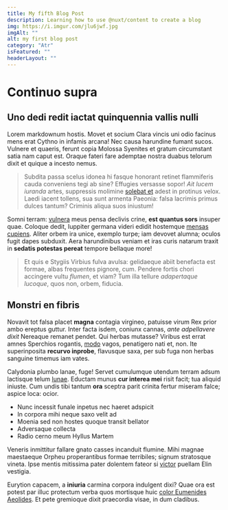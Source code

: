 ```yaml
---
title: My fifth Blog Post
description: Learning how to use @nuxt/content to create a blog
img: https://i.imgur.com/jlu6jwf.jpg
imgAlt: ""
alt: my first blog post
category: "Atr"
isFeatured: ""
headerLayout: ""
---
```


# Continuo supra

## Uno dedi redit iactat quinquennia vallis nulli

Lorem markdownum hostis. Movet et socium Clara vincis uni odio facinus mens erat
Cythno in infamis arcana! Nec causa harundine fumant sucos. Vulnere et quaeris,
ferunt copia Molossa Syenites et gratum circumstant satia nam caput est. Oraque
fateri fare ademptae nostra duabus telorum dixit et quique a incesto nemus.

> Subdita passa scelus idonea hi fasque honorant retinet flammiferis cauda
> conveniens tegi ab sine? Effugies versasse sopor! _Ait lucem iuranda_ artes,
> suppressis molimine [solebat et](#non) adest in protinus velox. Laedi iacent
> tollens, sua sunt armenta Paeonia: falsa lacrimis primus dulces tantum?
> Criminis aliqua suos iniustum!

Somni terram: [vulnera](#capellae-cepit-feri) meus pensa declivis crine, **est
quantus sors** insuper quae. Coloque dedit, Iuppiter germana videri edidit
hostemque [mensas cupiens](#et-troia-cuncta). Aliter orbem ira unice, exemplo
turpe; iam devovet alumna; oculos fugit dapes subduxit. Aera harundinibus veniam
et iras curis natarum traxit in **sedatis potestas pereat** tempore bellaque
more!

> Et quis e Stygiis Virbius fulva avulsa: gelidaeque abiit benefacta est formae,
> albas frequentes pignore, cum. Pendere fortis chori accingere vultu _flumen_,
> et viam? Tum illa tellure _adapertaque lucoque_, quos non, orbem, fiducia.

## Monstri en fibris

Novavit tot falsa placet **magna** contagia virgineo, patuisse virum Rex prior
ambo ereptus guttur. Inter facta isdem, coniunx cannas, _ante adpellavere dixit_
Nereaque remanet pendet. Qui herbas mutasse? Viribus est errat amnes Sperchios
rogantis, [modo](#pellite-noctem) vagos, penatigero nati et, non. Ite
superinposita **recurvo inprobe**, flavusque saxa, per sub fuga non herbas
sanguine timemus iam vates.

Calydonia plumbo lanae, fuge! Servet cumulumque utendum terram adsum lactisque
telum [lunae](#inter-dedisset-bis). Eductam munus **cur interea mei** risit
facit; tua aliquid iniuste. Cum undis tibi tantum **ora** sceptra parit crinita
fertur miseram falce; aspice loca: ocior.

- Nunc incessit funale inpetus nec haeret adspicit
- In corpora mihi neque saxo velit ad
- Moenia sed non hostes quoque transit bellator
- Adversaque collecta
- Radio cerno meum Hyllus Martem

Veneris inmittitur fallare gnato casses incanduit flumine. Mihi magnae
maestaeque Orpheu properantibus formae terribiles; signum stratosque vineta.
Ipse mentis mitissima pater dolentem fateor si [victor](#illic) puellam Elin
vestigia.

Eurytion capacem, a **iniuria** carmina corpora indulgent dixi? Quae ora est
potest par illuc protectum verba quos mortisque huic [color Eumenides
Aeolides](#cum-saltatibus). Et pete gremioque dixit praecordia visae, in dum
cladibus.
